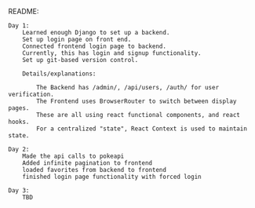 README:

    Day 1:
        Learned enough Django to set up a backend.
        Set up login page on front end.
        Connected frontend login page to backend.
        Currently, this has login and signup functionality.
        Set up git-based version control.

        Details/explanations:

            The Backend has /admin/, /api/users, /auth/ for user verification.
            The Frontend uses BrowserRouter to switch between display pages.
            These are all using react functional components, and react hooks.
            For a centralized "state", React Context is used to maintain state.

    Day 2:
        Made the api calls to pokeapi
        Added infinite pagination to frontend
        loaded favorites from backend to frontend
        finished login page functionality with forced login

    Day 3:
        TBD


